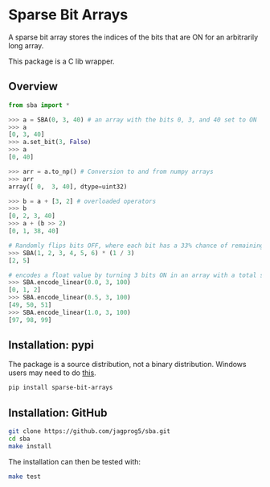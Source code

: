 # Sparse Bit Arrays

A sparse bit array stores the indices of the bits that are ON for an arbitrarily long array.

This package is a C lib wrapper.

## Overview

```python
from sba import *

>>> a = SBA(0, 3, 40) # an array with the bits 0, 3, and 40 set to ON
>>> a
[0, 3, 40]
>>> a.set_bit(3, False)
>>> a
[0, 40]

>>> arr = a.to_np() # Conversion to and from numpy arrays
>>> arr
array([ 0,  3, 40], dtype=uint32)

>>> b = a + [3, 2] # overloaded operators
>>> b
[0, 2, 3, 40]
>>> a + (b >> 2)
[0, 1, 38, 40]

# Randomly flips bits OFF, where each bit has a 33% chance of remaining ON
>>> SBA(1, 2, 3, 4, 5, 6) * (1 / 3)
[2, 5]

# encodes a float value by turning 3 bits ON in an array with a total size of 100
>>> SBA.encode_linear(0.0, 3, 100)
[0, 1, 2]
>>> SBA.encode_linear(0.5, 3, 100)
[49, 50, 51]
>>> SBA.encode_linear(1.0, 3, 100)
[97, 98, 99]
```

## Installation: pypi

The package is a source distribution, not a binary distribution. Windows users may need to do [this](https://docs.microsoft.com/en-us/answers/questions/136595/error-microsoft-visual-c-140-or-greater-is-require.html).


```bash
pip install sparse-bit-arrays
```
## Installation: GitHub
```bash
git clone https://github.com/jagprog5/sba.git
cd sba
make install
```
The installation can then be tested with:
```bash
make test
```